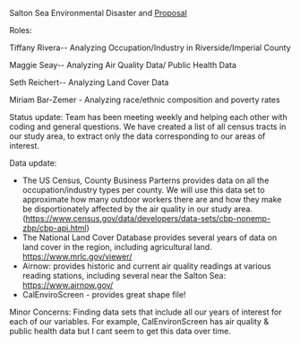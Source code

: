 Salton Sea Environmental Disaster and [Proposal](https://github.com/STReichert/Salton_Sea_Environmental_Disaster)


Roles: 

Tiffany Rivera-- Analyzing Occupation/Industry in Riverside/Imperial County

Maggie Seay-- Analyzing Air Quality Data/ Public Health Data

Seth Reichert-- Analyzing Land Cover Data

Miriam Bar-Zemer - Analyzing race/ethnic composition and poverty rates 

Status update: Team has been meeting weekly and helping each other with coding and general questions. We have created a list of all census tracts in our study area, to extract only the data corresponding to our areas of interest.  

Data update: 
- The US Census, County Business Parterns provides data on all the occupation/industry types per county. We will use this data set to approximate how many outdoor workers there are and how they make be disportionately affected by the air quality in our study area. (https://www.census.gov/data/developers/data-sets/cbp-nonemp-zbp/cbp-api.html)
- The National Land Cover Database provides several years of data on land cover in the region, including agricultural land. https://www.mrlc.gov/viewer/
- Airnow: provides historic and current air quality readings at various reading stations, including several near the Salton Sea: https://www.airnow.gov/
- CalEnviroScreen - provides great shape file!

Minor Concerns: Finding data sets that include all our years of interest for each of our variables. For example, CalEnvironScreen has air quality & public health data but I cant seem to get this data over time.

